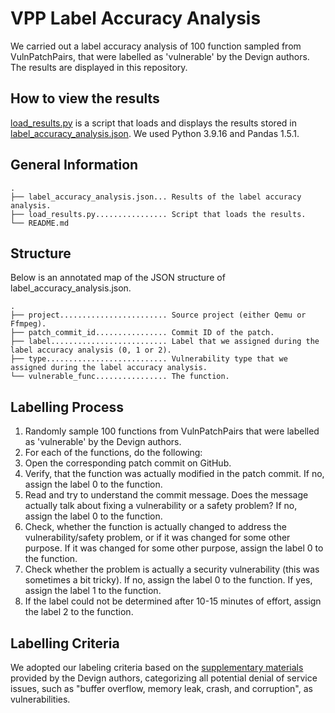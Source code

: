 # VPP Label Accuracy Analysis

We carried out a label accuracy analysis of 100 function sampled from VulnPatchPairs, that were labelled as 'vulnerable' by the Devign authors. The results are displayed in this repository.

## How to view the results

[load_results.py](https://github.com/LimitsOfML4Vuln/VPP_LABEL_ACCURACY/blob/main/load_results.py) is a script that loads and displays the results stored in [label_accuracy_analysis.json](https://github.com/LimitsOfML4Vuln/VPP_LABEL_ACCURACY/blob/main/label_accuracy_analysis.json). We used Python 3.9.16 and Pandas 1.5.1.

## General Information

```
.
├── label_accuracy_analysis.json... Results of the label accuracy analysis.
├── load_results.py................ Script that loads the results.
└── README.md
```

## Structure

Below is an annotated map of the JSON structure of label_accuracy_analysis.json.

```
.
├── project........................ Source project (either Qemu or Ffmpeg).
├── patch_commit_id................ Commit ID of the patch.
├── label.......................... Label that we assigned during the label accuracy analysis (0, 1 or 2).
├── type........................... Vulnerability type that we assigned during the label accuracy analysis.
└── vulnerable_func................ The function.
```

## Labelling Process

1. Randomly sample 100 functions from VulnPatchPairs that were labelled as 'vulnerable' by the Devign authors.
2. For each of the functions, do the following:
3. Open the corresponding patch commit on GitHub.
4. Verify, that the function was actually modified in the patch commit. If no, assign the label 0 to the function.
5. Read and try to understand the commit message. Does the message actually talk about fixing a vulnerability or a safety problem? If no, assign the label 0 to the function.
6. Check, whether the function is actually changed to address the vulnerability/safety problem, or if it was changed for some other purpose. If it was changed for some other purpose, assign the label 0 to the function.
7. Check whether the problem is actually a security vulnerability (this was sometimes a bit tricky). If no, assign the label 0 to the function. If yes, assign the label 1 to the function.
8. If the label could not be determined after 10-15 minutes of effort, assign the label 2 to the function.

## Labelling Criteria

We adopted our labeling criteria based on the [supplementary materials](https://sites.google.com/view/devign) provided by the Devign authors, categorizing all potential denial of service issues, such as "buffer overflow, memory leak, crash, and corruption", as vulnerabilities.
